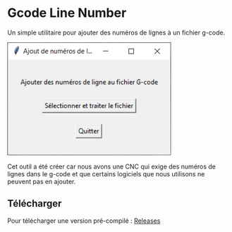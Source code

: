 # Gcode Line Number

Un simple utilitaire pour ajouter des numéros de lignes à un fichier g-code.

![Capture d'écran](capture_ecran.png)

Cet outil a été créer car nous avons une CNC qui exige des numéros de lignes dans le g-code et que certains logiciels que nous utilisons ne peuvent pas en ajouter.

## Télécharger

Pour télécharger une version pré-compilé : [Releases](https://github.com/fablab-loritz/gcode_line_number/releases)
